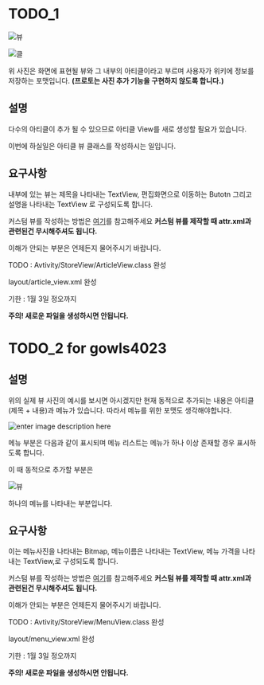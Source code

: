 # TODO_1
![뷰](https://lh3.googleusercontent.com/XTxNCHCLnIuSCtHdWSabSdS9E6nt6462wd5PYZEFUzW_94tOK8qiP9Nvt-HOcwW2-jT3trKSxoEf)

![클](https://lh3.googleusercontent.com/RwFHZcMWUenoXBmW0AUPC1KcT8WsiC3nI5XRqLJGO1hr2g3ysB4-ZXGOQATmj77QpJSHSLV5qaWk "아티")

위 사진은 화면에 표현될 뷰와 그 내부의 아티클이라고 부르며 사용자가
위키에 정보를 저장하는 포맷입니다.
**(프로토는 사진 추가 기능을 구현하지 않도록 합니다.)**
## 설명
다수의 아티클이 추가 될 수 있으므로 아티클 View를 새로 생성할 필요가 있습니다.

이번에 하실일은 아티클 뷰 클래스를 작성하시는 일입니다.

## 요구사항
내부에 있는 뷰는 제목을 나타내는 TextView,
편집화면으로 이동하는 Butotn
그리고 설명을 나타내는 TextView 로 구성되도록 합니다.


커스텀 뷰를 작성하는 방법은 [여기](http://gun0912.tistory.com/38)를 참고해주세요
**커스텀 뷰를 제작할 때 attr.xml과 관련된건 무시해주셔도 됩니다.**

이해가 안되는 부분은 언제든지 물어주시기 바랍니다.

TODO :
Avtivity/StoreView/ArticleView.class 완성

layout/article_view.xml 완성

기한 : 1월 3일 정오까지


**주의! 새로운 파일을 생성하시면 안됩니다.**

# TODO_2 for gowls4023
## 설명
위의 실제 뷰 사진의 예시를 보시면 아시겠지만 현재 동적으로 추가되는 내용은 아티클(제목 + 내용)과 메뉴가 있습니다.
따라서 메뉴를 위한 포맷도 생각해야합니다.

![enter image description here](https://lh3.googleusercontent.com/lRO84sZOuLTy7K1-SuAK15tET052L2-s_ee6jDgTrRKg-5TtGnVO_cBLRbK2oKyFLKFMFWNYn2JS "메뉴 리스트")

메뉴 부분은 다음과 같이 표시되며 메뉴 리스트는 메뉴가 하나 이상 존재할 경우 표시하도록 합니다.

이 때 동적으로 추가할 부분은

![뷰](https://lh3.googleusercontent.com/LYS8cnEJmjyb2rGMw7EVQeloY28Vf5s9VBeJlsbVGnuF8eopXYf4k5YHIH-Z4FRUDx5Sx10zlQiN "메뉴")

하나의 메뉴를 나타내는 부분입니다.

## 요구사항
이는
메뉴사진을 나타내는 Bitmap,
메뉴이름은 나타내는 TextView,
메뉴 가격을 나타내는 TextView,로 구성되도록 합니다.

커스텀 뷰를 작성하는 방법은 [여기](http://gun0912.tistory.com/38)를 참고해주세요
**커스텀 뷰를 제작할 때 attr.xml과 관련된건 무시해주셔도 됩니다.**

이해가 안되는 부분은 언제든지 물어주시기 바랍니다.

TODO :
Avtivity/StoreView/MenuView.class 완성

layout/menu_view.xml 완성

기한 : 1월 3일 정오까지

**주의! 새로운 파일을 생성하시면 안됩니다.**